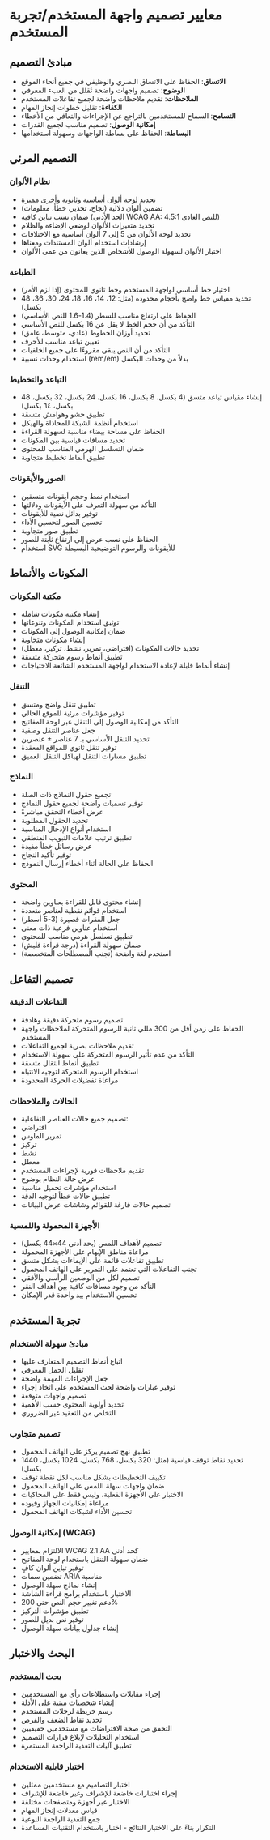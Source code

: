 # معايير تصميم واجهة المستخدم/تجربة المستخدم

## مبادئ التصميم

- **الاتساق**: الحفاظ على الاتساق البصري والوظيفي في جميع أنحاء الموقع
- **الوضوح**: تصميم واجهات واضحة تُقلل من العبء المعرفي
- **الملاحظات**: تقديم ملاحظات واضحة لجميع تفاعلات المستخدم
- **الكفاءة**: تقليل خطوات إنجاز المهام
- **التسامح**: السماح للمستخدمين بالتراجع عن الإجراءات والتعافي من الأخطاء
- **إمكانية الوصول**: تصميم مناسب لجميع القدرات
- **البساطة**: الحفاظ على بساطة الواجهات وسهولة استخدامها

## التصميم المرئي

### نظام الألوان

- تحديد لوحة ألوان أساسية وثانوية وأخرى مميزة
- تضمين ألوان دلالية (نجاح، تحذير، خطأ، معلومات)
- ضمان نسب تباين كافية (الحد الأدنى WCAG AA: 4.5:1 للنص العادي)
- تحديد متغيرات الألوان لوضعي الإضاءة والظلام
- تحديد لوحة الألوان من 5 إلى 7 ألوان أساسية مع الاختلافات
- إرشادات استخدام ألوان المستندات ومعناها
- اختبار الألوان لسهولة الوصول للأشخاص الذين يعانون من عمى الألوان

### الطباعة

- اختيار خط أساسي لواجهة المستخدم وخط ثانوي للمحتوى (إذا لزم الأمر)
- تحديد مقياس خط واضح بأحجام محدودة (مثل: 12، 14، 16، 18، 24، 30، 36، 48 بكسل)
- الحفاظ على ارتفاع مناسب للسطر (1.4-1.6 للنص الأساسي)
- التأكد من أن حجم الخط لا يقل عن 16 بكسل للنص الأساسي
- تحديد أوزان الخطوط (عادي، متوسط، غامق)
- تعيين تباعد مناسب للأحرف
- التأكد من أن النص يبقى مقروءًا على جميع الخلفيات
- استخدام وحدات نسبية (rem/em) بدلاً من وحدات البكسل

### التباعد والتخطيط

- إنشاء مقياس تباعد متسق (4 بكسل، 8 بكسل، 16 بكسل، 24 بكسل، 32 بكسل، 48 بكسل، ٦٤ بكسل)
- تطبيق حشو وهوامش متسقة
- استخدام أنظمة الشبكة للمحاذاة والهيكل
- الحفاظ على مساحة بيضاء مناسبة لسهولة القراءة
- تحديد مسافات قياسية بين المكونات
- ضمان التسلسل الهرمي المناسب للمحتوى
- تطبيق أنماط تخطيط متجاوبة

### الصور والأيقونات

- استخدام نمط وحجم أيقونات متسقين
- التأكد من سهولة التعرف على الأيقونات ودلالتها
- توفير بدائل نصية للأيقونات
- تحسين الصور لتحسين الأداء
- تطبيق صور متجاوبة
- الحفاظ على نسب عرض إلى ارتفاع ثابتة للصور
- استخدام SVG للأيقونات والرسوم التوضيحية البسيطة

## المكونات والأنماط

### مكتبة المكونات

- إنشاء مكتبة مكونات شاملة
- توثيق استخدام المكونات وتنوعاتها
- ضمان إمكانية الوصول إلى المكونات
- إنشاء مكونات متجاوبة
- تحديد حالات المكونات (افتراضي، تمرير، نشط، تركيز، معطل)
- تطبيق أنماط رسوم متحركة متسقة
- إنشاء أنماط قابلة لإعادة الاستخدام لواجهة المستخدم الشائعة الاحتياجات

### التنقل

- تطبيق تنقل واضح ومتسق
- توفير مؤشرات مرئية للموقع الحالي
- التأكد من إمكانية الوصول إلى التنقل عبر لوحة المفاتيح
- جعل عناصر التنقل وصفية
- تحديد التنقل الأساسي بـ 7 عناصر ± عنصرين
- توفير تنقل ثانوي للمواقع المعقدة
- تطبيق مسارات التنقل لهياكل التنقل العميق

### النماذج

- تجميع حقول النماذج ذات الصلة
- توفير تسميات واضحة لجميع حقول النماذج
- عرض أخطاء التحقق مباشرةً
- تحديد الحقول المطلوبة
- استخدام أنواع الإدخال المناسبة
- تطبيق ترتيب علامات التبويب المنطقي
- عرض رسائل خطأ مفيدة
- توفير تأكيد النجاح
- الحفاظ على الحالة أثناء أخطاء إرسال النموذج

### المحتوى

- إنشاء محتوى قابل للقراءة بعناوين واضحة
- استخدام قوائم نقطية لعناصر متعددة
- جعل الفقرات قصيرة (3-5 أسطر)
- استخدام عناوين فرعية ذات معنى
- تطبيق تسلسل هرمي مناسب للمحتوى
- ضمان سهولة القراءة (درجة قراءة فليش)
- استخدم لغة واضحة (تجنب المصطلحات المتخصصة)

## تصميم التفاعل

### التفاعلات الدقيقة

- تصميم رسوم متحركة دقيقة وهادفة
- الحفاظ على زمن أقل من 300 مللي ثانية للرسوم المتحركة لملاحظات واجهة المستخدم
- تقديم ملاحظات بصرية لجميع التفاعلات
- التأكد من عدم تأثير الرسوم المتحركة على سهولة الاستخدام
- تطبيق أنماط انتقال متسقة
- استخدام الرسوم المتحركة لتوجيه الانتباه
- مراعاة تفضيلات الحركة المحدودة

### الحالات والملاحظات

- تصميم جميع حالات العناصر التفاعلية:
- افتراضي
- تمرير الماوس
- تركيز
- نشط
- معطل
- تقديم ملاحظات فورية لإجراءات المستخدم
- عرض حالة النظام بوضوح
- استخدام مؤشرات تحميل مناسبة
- تطبيق حالات خطأ لتوجيه الدقة
- تصميم حالات فارغة للقوائم وشاشات عرض البيانات

### الأجهزة المحمولة واللمسية

- تصميم لأهداف اللمس (بحد أدنى 44×44 بكسل)
- مراعاة مناطق الإبهام على الأجهزة المحمولة
- تطبيق تفاعلات قائمة على الإيماءات بشكل متسق
- تجنب التفاعلات التي تعتمد على التمرير على الهاتف المحمول
- تصميم لكل من الوضعين الرأسي والأفقي
- التأكد من وجود مسافات كافية بين أهداف النقر
- تحسين الاستخدام بيد واحدة قدر الإمكان

## تجربة المستخدم

### مبادئ سهولة الاستخدام

- اتباع أنماط التصميم المتعارف عليها
- تقليل الحمل المعرفي
- جعل الإجراءات المهمة واضحة
- توفير عبارات واضحة لحث المستخدم على اتخاذ إجراء
- تصميم واجهات متوقعة
- تحديد أولوية المحتوى حسب الأهمية
- التخلص من التعقيد غير الضروري

### تصميم متجاوب

- تطبيق نهج تصميم يركز على الهاتف المحمول
- تحديد نقاط توقف قياسية (مثل: 320 بكسل، 768 بكسل، 1024 بكسل، 1440 بكسل)
- تكييف التخطيطات بشكل مناسب لكل نقطة توقف
- ضمان واجهات سهلة اللمس على الهاتف المحمول
- الاختبار على الأجهزة الفعلية، وليس فقط على المحاكيات
- مراعاة إمكانيات الجهاز وقيوده
- تحسين الأداء لشبكات الهاتف المحمول

### إمكانية الوصول (WCAG)

- الالتزام بمعايير WCAG 2.1 AA كحد أدنى
- ضمان سهولة التنقل باستخدام لوحة المفاتيح
- توفير تباين ألوان كافٍ
- تضمين سمات ARIA مناسبة
- إنشاء نماذج سهلة الوصول
- الاختبار باستخدام برامج قراءة الشاشة
- دعم تغيير حجم النص حتى 200%
- تطبيق مؤشرات التركيز
- توفير نص بديل للصور
- إنشاء جداول بيانات سهلة الوصول

## البحث والاختبار

### بحث المستخدم

- إجراء مقابلات واستطلاعات رأي مع المستخدمين
- إنشاء شخصيات مبنية على الأدلة
- رسم خريطة لرحلات المستخدم
- تحديد نقاط الضعف والفرص
- التحقق من صحة الافتراضات مع مستخدمين حقيقيين
- استخدام التحليلات لإبلاغ قرارات التصميم
- تطبيق آليات التغذية الراجعة المستمرة

### اختبار قابلية الاستخدام

- اختبار التصاميم مع مستخدمين ممثلين
- إجراء اختبارات خاضعة للإشراف وغير خاضعة للإشراف
- الاختبار عبر أجهزة ومتصفحات مختلفة
- قياس معدلات إنجاز المهام
- جمع التغذية الراجعة النوعية
- التكرار بناءً على الاختبار النتائج - اختبار باستخدام التقنيات المساعدة